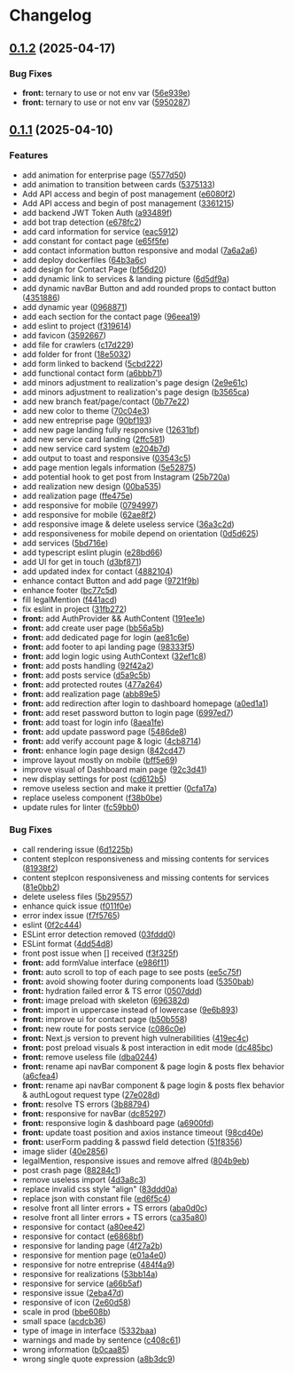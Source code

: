 # Changelog

## [0.1.2](https://github.com/bricetoffolon/toffolon-peinture-deco.fr/compare/toffolon-front-v0.1.1...toffolon-front-v0.1.2) (2025-04-17)


### Bug Fixes

* **front:** ternary to use or not env var ([56e939e](https://github.com/bricetoffolon/toffolon-peinture-deco.fr/commit/56e939ee1f83508e2320ed59072b0411a5cbd72c))
* **front:** ternary to use or not env var ([5950287](https://github.com/bricetoffolon/toffolon-peinture-deco.fr/commit/59502877c43cf5cf1347b94010e8217b06c26b7a))

## [0.1.1](https://github.com/bricetoffolon/toffolon-peinture-deco.fr/compare/toffolon-front-v0.1.0...toffolon-front-v0.1.1) (2025-04-10)


### Features

* add animation for enterprise page ([5577d50](https://github.com/bricetoffolon/toffolon-peinture-deco.fr/commit/5577d5005758773e798f1face6fe32ec4bafcd0b))
* add animation to transition between cards ([5375133](https://github.com/bricetoffolon/toffolon-peinture-deco.fr/commit/53751330d9133368eb5556e3d3ee710cc562a5ca))
* Add API access and begin of post management ([e6080f2](https://github.com/bricetoffolon/toffolon-peinture-deco.fr/commit/e6080f2aeede317197ea703104f8e268ba67c3ea))
* Add API access and begin of post management ([3361215](https://github.com/bricetoffolon/toffolon-peinture-deco.fr/commit/336121535c2a979f99ce72f8948f2d0ddf261938))
* add backend JWT Token Auth ([a93489f](https://github.com/bricetoffolon/toffolon-peinture-deco.fr/commit/a93489ff1604e0c6495e34a53e2401adc901a8c6))
* add bot trap detection ([e678fc2](https://github.com/bricetoffolon/toffolon-peinture-deco.fr/commit/e678fc2492322a0d48d8ecde48a088951a0ac14d))
* add card information for service ([eac5912](https://github.com/bricetoffolon/toffolon-peinture-deco.fr/commit/eac591297390c64897ed4bc24d191379058157cc))
* add constant for contact page ([e65f5fe](https://github.com/bricetoffolon/toffolon-peinture-deco.fr/commit/e65f5fef738746049c13d9c155cac2d094cb052b))
* add contact information button responsive and modal ([7a6a2a6](https://github.com/bricetoffolon/toffolon-peinture-deco.fr/commit/7a6a2a6480f9bf02b83a10cd1d4c152d3d72e0ba))
* add deploy dockerfiles ([64b3a6c](https://github.com/bricetoffolon/toffolon-peinture-deco.fr/commit/64b3a6cc1ffab7b37ef1d852b65b79243f81b7a6))
* add design for Contact Page ([bf56d20](https://github.com/bricetoffolon/toffolon-peinture-deco.fr/commit/bf56d20d647189f89a3c917b4f51d2ef41d30102))
* add dynamic link to services & landing picture ([6d5df9a](https://github.com/bricetoffolon/toffolon-peinture-deco.fr/commit/6d5df9a7b6121b79ffb28b90643bf7b563c131f3))
* add dynamic navBar Button and add rounded props to contact button ([4351886](https://github.com/bricetoffolon/toffolon-peinture-deco.fr/commit/43518867dbca2fc1a3b65f3de5db621256a08e4c))
* add dynamic year ([0968871](https://github.com/bricetoffolon/toffolon-peinture-deco.fr/commit/0968871157a82829c6e42b033530b4e9514360e4))
* add each section for the contact page ([96eea19](https://github.com/bricetoffolon/toffolon-peinture-deco.fr/commit/96eea194d01be82c5189f3058172c8fdf16b98b5))
* add eslint to project ([f319614](https://github.com/bricetoffolon/toffolon-peinture-deco.fr/commit/f319614ac6d5c66424428dbe02349155a2e7e0f6))
* add favicon ([3592667](https://github.com/bricetoffolon/toffolon-peinture-deco.fr/commit/35926677b7e150db5e69896fa6b195f026352a03))
* add file for crawlers ([c17d229](https://github.com/bricetoffolon/toffolon-peinture-deco.fr/commit/c17d2294cd1ec193e4250326509de5f26dd94044))
* add folder for front ([18e5032](https://github.com/bricetoffolon/toffolon-peinture-deco.fr/commit/18e50326c90552be3e2a4a955b763b67f1fdf7ba))
* add form linked to backend ([5cbd222](https://github.com/bricetoffolon/toffolon-peinture-deco.fr/commit/5cbd2220487d678c1c4563e1194d63523002f18a))
* add functional contact form ([a6bbb71](https://github.com/bricetoffolon/toffolon-peinture-deco.fr/commit/a6bbb7110c3c0464f395d8f089f3f1a384490049))
* add minors adjustment to realization's page design ([2e9e61c](https://github.com/bricetoffolon/toffolon-peinture-deco.fr/commit/2e9e61c2324786d2ab4b4d5a77a059a7ea1a93d4))
* add minors adjustment to realization's page design ([b3565ca](https://github.com/bricetoffolon/toffolon-peinture-deco.fr/commit/b3565ca0cbaa9dae24d102538d599aae1a8af33c))
* add new branch feat/page/contact ([0b77e22](https://github.com/bricetoffolon/toffolon-peinture-deco.fr/commit/0b77e223821b9e6de38fb22c31ddf01833245062))
* add new color to theme ([70c04e3](https://github.com/bricetoffolon/toffolon-peinture-deco.fr/commit/70c04e39950fe9bd0eed9b870cce483aae4b6656))
* add new entreprise page ([90bf193](https://github.com/bricetoffolon/toffolon-peinture-deco.fr/commit/90bf193e9749b9707380744441b9477cec25338a))
* add new page landing fully responsive ([12631bf](https://github.com/bricetoffolon/toffolon-peinture-deco.fr/commit/12631bf2305833bc32c60f3a80e0d9f5d9b554e0))
* add new service card landing ([2ffc581](https://github.com/bricetoffolon/toffolon-peinture-deco.fr/commit/2ffc5815a0e6395137f3361724d0dc4b91d13670))
* add new service card system ([e204b7d](https://github.com/bricetoffolon/toffolon-peinture-deco.fr/commit/e204b7db44f3cd628050d6e19385ef6c7299774e))
* add output to toast and responsive ([03543c5](https://github.com/bricetoffolon/toffolon-peinture-deco.fr/commit/03543c5f3ac4edba1e0580618ba13bcd6135b226))
* add page mention legals information ([5e52875](https://github.com/bricetoffolon/toffolon-peinture-deco.fr/commit/5e52875267be9293030b69c00f613676f3bbd052))
* add potential hook to get post from Instagram ([25b720a](https://github.com/bricetoffolon/toffolon-peinture-deco.fr/commit/25b720afda9509e4107df916eec82410976316f8))
* add realization new design ([00ba535](https://github.com/bricetoffolon/toffolon-peinture-deco.fr/commit/00ba535de77e16ad840870bd2816f8c3a684ed64))
* add realization page ([ffe475e](https://github.com/bricetoffolon/toffolon-peinture-deco.fr/commit/ffe475edb798e0facbf81ea46eeee10fb15db243))
* add responsive for mobile ([0794997](https://github.com/bricetoffolon/toffolon-peinture-deco.fr/commit/0794997d50d5479fccde3a8d38a51b773ccfdb42))
* add responsive for mobile ([62ae8f2](https://github.com/bricetoffolon/toffolon-peinture-deco.fr/commit/62ae8f266e16050d0cbc18f78f4de190b0d1ee54))
* add responsive image & delete useless service ([36a3c2d](https://github.com/bricetoffolon/toffolon-peinture-deco.fr/commit/36a3c2d8a6a879b671c07baf17851326ab78ec95))
* add responsiveness for mobile depend on orientation ([0d5d625](https://github.com/bricetoffolon/toffolon-peinture-deco.fr/commit/0d5d62597cb13caef1dfe526968059faa52c6969))
* add services ([5bd716e](https://github.com/bricetoffolon/toffolon-peinture-deco.fr/commit/5bd716e42b4db25c2adcee731c84d9b73cef62ed))
* add typescript eslint plugin ([e28bd66](https://github.com/bricetoffolon/toffolon-peinture-deco.fr/commit/e28bd6664f9440934d3b24981e4ff861aa919fcb))
* add UI for get in touch ([d3bf871](https://github.com/bricetoffolon/toffolon-peinture-deco.fr/commit/d3bf871da3556a54ae437cc94451c28abe06b759))
* add updated index for contact ([4882104](https://github.com/bricetoffolon/toffolon-peinture-deco.fr/commit/48821046a59b267f628aeae99407ea3ecc22d17e))
* enhance contact Button and add page ([9721f9b](https://github.com/bricetoffolon/toffolon-peinture-deco.fr/commit/9721f9bc9bec98a3c4d9e4fb26b8832227457d3d))
* enhance footer ([bc77c5d](https://github.com/bricetoffolon/toffolon-peinture-deco.fr/commit/bc77c5d315a647eabfbc6a34927a7a5146ce5a9a))
* fill legalMention ([f441acd](https://github.com/bricetoffolon/toffolon-peinture-deco.fr/commit/f441acdb1a68c406da8db7f7c9095ff9cf55b44b))
* fix eslint in project ([31fb272](https://github.com/bricetoffolon/toffolon-peinture-deco.fr/commit/31fb272ec6cf2996fea8b52d898c98882569252d))
* **front:** add AuthProvider && AuthContent ([191ee1e](https://github.com/bricetoffolon/toffolon-peinture-deco.fr/commit/191ee1eec2206894da58ec9d80b21d8304b79332))
* **front:** add create user page ([bb56a5b](https://github.com/bricetoffolon/toffolon-peinture-deco.fr/commit/bb56a5bf6d86090f211fcac38e1531631a3998ee))
* **front:** add dedicated page for login ([ae81c6e](https://github.com/bricetoffolon/toffolon-peinture-deco.fr/commit/ae81c6ef3ebef983bc0951458144935686be25b4))
* **front:** add footer to api landing page ([98333f5](https://github.com/bricetoffolon/toffolon-peinture-deco.fr/commit/98333f5fbc9588601d04cad44cc37e2513e0ed44))
* **front:** add login logic using AuthContext ([32ef1c8](https://github.com/bricetoffolon/toffolon-peinture-deco.fr/commit/32ef1c8110101ba45e8ecdeff5ef2537a31006d9))
* **front:** add posts handling ([92f42a2](https://github.com/bricetoffolon/toffolon-peinture-deco.fr/commit/92f42a212752440d2e7d3edea18282e9395c53b1))
* **front:** add posts service ([d5a9c5b](https://github.com/bricetoffolon/toffolon-peinture-deco.fr/commit/d5a9c5b3ab33cbd4539771896b8d05f64abc90a9))
* **front:** add protected routes ([477a264](https://github.com/bricetoffolon/toffolon-peinture-deco.fr/commit/477a26450994f42574259fb8dc8249feb83a0b9a))
* **front:** add realization page ([abb89e5](https://github.com/bricetoffolon/toffolon-peinture-deco.fr/commit/abb89e5a9ba0fd466e60f36636a3ae1c507a85f4))
* **front:** add redirection after login to dashboard homepage ([a0ed1a1](https://github.com/bricetoffolon/toffolon-peinture-deco.fr/commit/a0ed1a191844ffa3e81f7df7c7c6fa0149fc45f0))
* **front:** add reset password button to login page ([6997ed7](https://github.com/bricetoffolon/toffolon-peinture-deco.fr/commit/6997ed7419a26660af5971f9f6ea29f6012cd8c0))
* **front:** add toast for login info ([8aea1fe](https://github.com/bricetoffolon/toffolon-peinture-deco.fr/commit/8aea1fe6ef604efec8ad0ded46ff9ba3dc8b45b7))
* **front:** add update password page ([5486de8](https://github.com/bricetoffolon/toffolon-peinture-deco.fr/commit/5486de8a98c879068b3d6cf56ce2917b35944f48))
* **front:** add verify account page & logic ([4cb8714](https://github.com/bricetoffolon/toffolon-peinture-deco.fr/commit/4cb8714642734ffb8fec218112ef016de337da70))
* **front:** enhance login page design ([842cd47](https://github.com/bricetoffolon/toffolon-peinture-deco.fr/commit/842cd4711630c7051e0ca8d101d9233aa6f230d9))
* improve layout mostly on mobile ([bff5e69](https://github.com/bricetoffolon/toffolon-peinture-deco.fr/commit/bff5e69f81c599efb12b6c15d480262aa3a7ef8f))
* improve visual of Dashboard main page ([92c3d41](https://github.com/bricetoffolon/toffolon-peinture-deco.fr/commit/92c3d41a4ededa3aca81abbd0d90d36a92f0e1e3))
* new display settings for post ([cd612b5](https://github.com/bricetoffolon/toffolon-peinture-deco.fr/commit/cd612b521c43aff84b75900ad76650ca4f5d11ae))
* remove useless section and make it prettier ([0cfa17a](https://github.com/bricetoffolon/toffolon-peinture-deco.fr/commit/0cfa17aa32db175381a8cb56863d79f50110995d))
* replace useless component ([f38b0be](https://github.com/bricetoffolon/toffolon-peinture-deco.fr/commit/f38b0be9ccf268221eee23285107f22c4d30fa0a))
* update rules for linter ([fc59bb0](https://github.com/bricetoffolon/toffolon-peinture-deco.fr/commit/fc59bb0814fa13ad5cc9e89c078669eb4956960f))


### Bug Fixes

* call rendering issue ([6d1225b](https://github.com/bricetoffolon/toffolon-peinture-deco.fr/commit/6d1225b998f81c76d4a3b794145b98b8d7c56445))
* content stepIcon responsiveness and missing contents for services ([81938f2](https://github.com/bricetoffolon/toffolon-peinture-deco.fr/commit/81938f2864fb1144d6c164f32649b8dadda6e041))
* content stepIcon responsiveness and missing contents for services ([81e0bb2](https://github.com/bricetoffolon/toffolon-peinture-deco.fr/commit/81e0bb2e87292cedfb6684dec7a4463d2aaf80be))
* delete useless files ([5b29557](https://github.com/bricetoffolon/toffolon-peinture-deco.fr/commit/5b29557f4c0fc15fb6761a69df9114e79d064f29))
* enhance quick issue ([f011f0e](https://github.com/bricetoffolon/toffolon-peinture-deco.fr/commit/f011f0e0786664e4551d8d9c36cd8486b35f0956))
* error index issue ([f7f5765](https://github.com/bricetoffolon/toffolon-peinture-deco.fr/commit/f7f5765f4f65d46d86af987092fb59e60e54f814))
* eslint ([0f2c444](https://github.com/bricetoffolon/toffolon-peinture-deco.fr/commit/0f2c4444ee6b17af718236791b5be2dafbee0ec6))
* ESLint error detection removed ([03fddd0](https://github.com/bricetoffolon/toffolon-peinture-deco.fr/commit/03fddd0b76499b3c808ec62327455e612f3454a1))
* ESLint format ([4dd54d8](https://github.com/bricetoffolon/toffolon-peinture-deco.fr/commit/4dd54d86de0dd4ee72cb3d642c2248e8eb9b2d62))
* front post issue when [] received ([f3f325f](https://github.com/bricetoffolon/toffolon-peinture-deco.fr/commit/f3f325ff9a13b10a0ad790831c611b8f09988ec9))
* **front:** add formValue interface ([e986f11](https://github.com/bricetoffolon/toffolon-peinture-deco.fr/commit/e986f11df0dbafd75cea52e669012b73d85cdb6f))
* **front:** auto scroll to top of each page to see posts ([ee5c75f](https://github.com/bricetoffolon/toffolon-peinture-deco.fr/commit/ee5c75fc3ed90f770b309eb0d36bea1a68b373dc))
* **front:** avoid showing footer during components load ([5350bab](https://github.com/bricetoffolon/toffolon-peinture-deco.fr/commit/5350babdbd0bfbfce76334be204c0687fe63b9ee))
* **front:** hydration failed error & TS error ([0507ddd](https://github.com/bricetoffolon/toffolon-peinture-deco.fr/commit/0507ddde4fc83d7e10c3ce280ee22f5a2a983503))
* **front:** image preload with skeleton ([696382d](https://github.com/bricetoffolon/toffolon-peinture-deco.fr/commit/696382d9e42471679855a8e2a2ebf0a0e6e0ce6d))
* **front:** import in uppercase instead of lowercase ([9e6b893](https://github.com/bricetoffolon/toffolon-peinture-deco.fr/commit/9e6b8935b3adb98130d39ca42c0d6f523a3158c9))
* **front:** improve ui for contact page ([b50b558](https://github.com/bricetoffolon/toffolon-peinture-deco.fr/commit/b50b55801bfe5281a257ea2552a3582b23c78376))
* **front:** new route for posts service ([c086c0e](https://github.com/bricetoffolon/toffolon-peinture-deco.fr/commit/c086c0ef75676941ca3bc1804f7101c7a9c7805c))
* **front:** Next.js version to prevent high vulnerabilities ([419ec4c](https://github.com/bricetoffolon/toffolon-peinture-deco.fr/commit/419ec4cba264efe9c5811bca4db3a091cf6191e0))
* **front:** post preload visuals & post interaction in edit mode ([dc485bc](https://github.com/bricetoffolon/toffolon-peinture-deco.fr/commit/dc485bca7f5e6e29ab76ce8da2cd4d0fce92bdb1))
* **front:** remove useless file ([dba0244](https://github.com/bricetoffolon/toffolon-peinture-deco.fr/commit/dba0244db2bc572a6afa82a55bf5290314f7ca14))
* **front:** rename api navBar component & page login & posts flex behavior ([a6cfea4](https://github.com/bricetoffolon/toffolon-peinture-deco.fr/commit/a6cfea4cc603df8958215bc7264f970d96efeae0))
* **front:** rename api navBar component & page login & posts flex behavior & authLogout request type ([27e028d](https://github.com/bricetoffolon/toffolon-peinture-deco.fr/commit/27e028d3b394bc529abc174c9b38860d7fefd878))
* **front:** resolve TS errors ([3b88794](https://github.com/bricetoffolon/toffolon-peinture-deco.fr/commit/3b887944623ec40e1708f63e224142af4bf4b899))
* **front:** responsive for navBar ([dc85297](https://github.com/bricetoffolon/toffolon-peinture-deco.fr/commit/dc852975699dd11e53a5ac21955b9fe9d96ae9a0))
* **front:** responsive login & dashboard page ([a6900fd](https://github.com/bricetoffolon/toffolon-peinture-deco.fr/commit/a6900fdd97792f29025acd1ad55687d86de46de6))
* **front:** update toast position and axios instance timeout ([98cd40e](https://github.com/bricetoffolon/toffolon-peinture-deco.fr/commit/98cd40eee4919e42b3e546e0e00096c278476d6f))
* **front:** userForm padding & passwd field detection ([51f8356](https://github.com/bricetoffolon/toffolon-peinture-deco.fr/commit/51f835649eefb25dd10aa2cfc0546c21c8db4aa0))
* image slider ([40e2856](https://github.com/bricetoffolon/toffolon-peinture-deco.fr/commit/40e28561180f033947a2b6c3ef2369545073b3ad))
* legalMention, responsive issues and remove alfred ([804b9eb](https://github.com/bricetoffolon/toffolon-peinture-deco.fr/commit/804b9ebe7cbef7dc45fa4c4592f28c20bf064830))
* post crash page ([88284c1](https://github.com/bricetoffolon/toffolon-peinture-deco.fr/commit/88284c18d8b108a85753d9c5c270fd1a806b1ebf))
* remove useless import ([4d3a8c3](https://github.com/bricetoffolon/toffolon-peinture-deco.fr/commit/4d3a8c327bf0b8bcdb62fc882d8686f5d196c16e))
* replace invalid css style "align" ([83ddd0a](https://github.com/bricetoffolon/toffolon-peinture-deco.fr/commit/83ddd0aac655fb959f53063e7f82134136d134a1))
* replace json with constant file ([ed6f5c4](https://github.com/bricetoffolon/toffolon-peinture-deco.fr/commit/ed6f5c4215ec09bd88ec692d58a36ffe33e46164))
* resolve front all linter errors + TS errors ([aba0d0c](https://github.com/bricetoffolon/toffolon-peinture-deco.fr/commit/aba0d0c65c0841c560e55063aa7caac86d408c4a))
* resolve front all linter errors + TS errors ([ca35a80](https://github.com/bricetoffolon/toffolon-peinture-deco.fr/commit/ca35a80273261a73ef0196cf1dc153853c9c429f))
* responsive for contact ([a80ee42](https://github.com/bricetoffolon/toffolon-peinture-deco.fr/commit/a80ee42e219b080a4ed211c55439c67359b2f317))
* responsive for contact ([e6868bf](https://github.com/bricetoffolon/toffolon-peinture-deco.fr/commit/e6868bfbfdbcd6a29cd55dd28f315780cca97e00))
* responsive for landing page ([4f27a2b](https://github.com/bricetoffolon/toffolon-peinture-deco.fr/commit/4f27a2be4c05ea7d9cc033c4274fae1362ad240b))
* responsive for mention page ([e01a4e0](https://github.com/bricetoffolon/toffolon-peinture-deco.fr/commit/e01a4e0a86d1193872f17df318ede06d7dc28359))
* responsive for notre entreprise ([484f4a9](https://github.com/bricetoffolon/toffolon-peinture-deco.fr/commit/484f4a975fac2b8a1eddb647e5d44f548dc3e15a))
* responsive for realizations ([53bb14a](https://github.com/bricetoffolon/toffolon-peinture-deco.fr/commit/53bb14a64412e43a2a9be464da2a5bbd2cd53198))
* responsive for service ([a66b5af](https://github.com/bricetoffolon/toffolon-peinture-deco.fr/commit/a66b5afce9a717c54cc8341f9a84fb52d8cd1ad6))
* responsive issue ([2eba47d](https://github.com/bricetoffolon/toffolon-peinture-deco.fr/commit/2eba47d309f56e948e1406332408d7d1423cc02b))
* responsive of icon ([2e60d58](https://github.com/bricetoffolon/toffolon-peinture-deco.fr/commit/2e60d5806b6df27a0e514701fba5d74968df0e58))
* scale in prod ([bbe608b](https://github.com/bricetoffolon/toffolon-peinture-deco.fr/commit/bbe608b2108cb0dbbbacb1e116d809f698b514c4))
* small space ([acdcb36](https://github.com/bricetoffolon/toffolon-peinture-deco.fr/commit/acdcb3661d087d8356bb325fc1e75a953c460569))
* type of image in interface ([5332baa](https://github.com/bricetoffolon/toffolon-peinture-deco.fr/commit/5332baa648ee0bee9d79eab950fe7cb678af3aac))
* warnings and made by sentence ([c408c61](https://github.com/bricetoffolon/toffolon-peinture-deco.fr/commit/c408c61a421ec150e9aec06abfee52f738b184fc))
* wrong information ([b0caa85](https://github.com/bricetoffolon/toffolon-peinture-deco.fr/commit/b0caa858ed9dc9717689ca0614508c6301a9089c))
* wrong single quote expression ([a8b3dc9](https://github.com/bricetoffolon/toffolon-peinture-deco.fr/commit/a8b3dc996b26b0842d4b59dc89a87bf4c48dfcf5))
